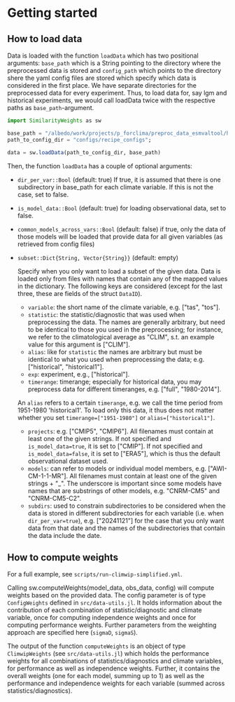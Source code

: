 # Getting started
## How to load data

Data is loaded with the function `loadData` which has two positional arguments: `base_path` which is a String pointing to the directory where the preprocessed data is stored and `config_path` which points to the directory shere the yaml config files are stored which specify which data is considered in the first place. 
We have separate directories for the preprocessed data for every experiment. Thus, to load data for, say lgm and historical experiments, we would call loadData twice with the respective paths as `base_path`-argument.

````julia
import SimilarityWeights as sw

base_path = "/albedo/work/projects/p_forclima/preproc_data_esmvaltool/historical";
path_to_config_dir = "configs/recipe_configs";

data = sw.loadData(path_to_config_dir, base_path)
````

Then, the function `loadData` has a couple of optional arguments:

- `dir_per_var::Bool` (default: true)
    If true, it is assumed that there is one subdirectory in base_path for each climate variable. If this is not the case, set to false. 

- `is_model_data::Bool` (default: true) for loading observational data, set to false.

- `common_models_across_vars::Bool` (default: false) if true, only the data of those models will be loaded that provide data for all given variables (as retrieved from config files)

- `subset::Dict{String, Vector{String}}` (default: empty)
    
    Specify when you only want to load a subset of the given data. Data is loaded only from files with names that contain any of the mapped values in the dictionary. The following keys are considered (except for the last three, these are fields of the struct `DataID`).

    - `variable`: the short name of the climate variable, e.g. ["tas", "tos"].
    - `statistic`: the statistic/diagnostic that was used when preprocessing the data. The names are generally arbitrary, but need to be identical to those you used in the preprocessing; for instance, we refer to the climatological average as "CLIM", s.t. an example value for this argument is ["CLIM"].
    - `alias`: like for `statistic` the names are arbitrary but must be identical to what you used when preprocessing the data; e.g. ["historical", "historical1"].
    - `exp`: experiment, e.g., ["historical"].
    - `timerange`: timerange; especially for historical data, you may preprocess data for different timeranges,  e.g. ["full", "1980-2014"]. 

    An `alias` refers to a certain `timerange`, e.g. we call the time period from 1951-1980 'historical1'. To load only this data, it thus does not matter whether you set `timerange=["1951-1980"]` or `alias=["historical1"]`.


    - `projects`:  e.g. ["CMIP5", "CMIP6"]. All filenames must contain at least one of the given strings. If not specified and `is_model_data=true`, it is set to ["CMIP"]. If not specified and `is_model_data=false`, it is set to ["ERA5"], which is thus the default observational dataset used.
    - `models`: can refer to models or individual model members, e.g. ["AWI-CM-1-1-MR"]. All filenames must contain at least one of the given strings + "_". The underscore is important since some models have names that are substrings of other models, e.g. "CNRM-CM5" and "CNRM-CM5-C2". 
    - `subdirs`: used to constrain subdirectories to be considered when the data is stored in different subdirectories for each variable (i.e. when `dir_per_var=true`), e.g. ["20241121"] for the case that you only want data from that date and the names of the subdirectories that contain the data include the date.


## How to compute weights

For a full example, see `scripts/run-climwip-simplified.yml`.

Calling sw.computeWeights(model_data, obs_data, config) will compute weights based on the provided data.
The config parameter is of type `ConfigWeights` defined in `src/data-utils.jl`. It holds information 
about the contribution of each combination of statistic/diagnostic and climate variable, once for computing
independence weights and once for computing performance weights. Further parameters from the weighting approach
are specified here (`sigmaD`, `sigmaS`). 

The output of the function `computeWeights` is an object of type `ClimwipWeights` (see `src/data-utils.jl`) which
holds the performance weights for all combinations of statistics/diagnostics and climate variables, for performance as well as
independence weights. 
Further, it contains the overall weights (one for each model, summing up to 1) as well as the performance and independence weights 
for each variable (summed across statistics/diagnostics).
<!-- - `weights_variables:`: For each of 'performance' and 'independence' one value per climate variable considered. These values represent the weight of how much each climate variable influences the generalized distance of a model, which is computed by taking a weighted average across the distances with respect to different variables. Should sum up to 1.  -->

